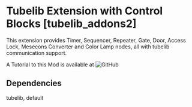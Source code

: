 # Tubelib Extension with Control Blocks \[tubelib_addons2\]

This extension provides Timer, Sequencer, Repeater, Gate, Door, Access Lock, 
Mesecons Converter and Color Lamp nodes, all with tubelib communication support.


A Tutorial to this Mod is available at ![GitHub](https://github.com/joe7575/techpack/wiki)

## Dependencies
tubelib, default  

